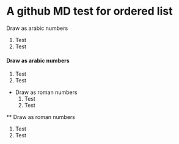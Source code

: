 A github MD test for ordered list
===============

Draw as arabic numbers
  1. Test
  2. Test

#### Draw as arabic numbers
  1. Test
  2. Test
  
* Draw as roman numbers
  1. Test
  2. Test

** Draw as roman numbers
  1. Test
  2. Test
